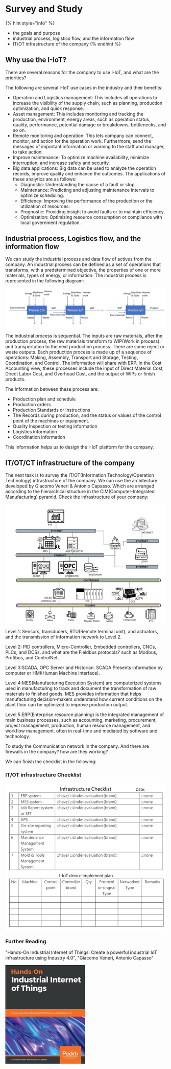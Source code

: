 # Survey and Study

{% hint style="info" %}


* the goals and purpose
* industrial process, logistics flow, and the information flow
* IT/OT infrastructure of the company
{% endhint %}

## Why use the I-IoT?

There are several reasons for the company to use I-IoT, and what are the priorities?&#x20;

&#x20;The following are several I-IoT use cases in the industry and their benefits:

* Operation and Logistics management: This includes all operations to increase the visibility of the supply chain, such as planning, production optimization, and quick response.
* Asset management: This includes monitoring and tracking the production, environment, energy areas, such as operation status, quality, performance, potential damage or breakdowns, bottlenecks, and so on.
* Remote monitoring and operation: This lets company can connect, monitor, and action for the operation work. Furthermore, send the messages of important information or warning to the staff and manager, to take action.
* Improve maintenance: To optimize machine availability, minimize interruption, and increase safety and security.
* Big data applications: Big data can be used to analyze the operation records, improve quality and enhance the outcomes. The applications of these analytics are as follows:
  * Diagnostic: Understanding the cause of a fault or stop.
  * Maintenance: Predicting and adjusting maintenance intervals to optimize scheduling.
  * Efficiency: Improving the performance of the production or the utilization of resources.
  * Prognostic: Providing insight to avoid faults or to maintain efficiency.
  * Optimization: Optimizing resource consumption or compliance with local government regulation.

## Industrial process, Logistics flow, and the information flow

We can study the industrial process and data flow of actives from the company. An industrial process can be defined as a set of operations that transforms, with a predetermined objective, the properties of one or more materials, types of energy, or information. The industrial process is represented in the following diagram:

![Industrial Process (Source:Hands-On Industrial Internet of Things)](<../.gitbook/assets/Industrial process.jpg>)

The industrial process is sequential. The inputs are raw materials, after the production process, the raw materials transform to WIP(Work in process).  and transportation to the next production process.  There are some reject or waste outputs. Each production process is made up of a sequence of operations: Making, Assembly, Transport and Storage, Testing, Coordination, and Control. The information will share with ERP. In the Cost Accounting view, these processes include the input of Direct Material Cost, Direct Labor Cost, and Overhead Cost, and the output of WIPs or finish products.&#x20;

The Information between these process are:

* Production plan and schedule
* Production orders&#x20;
* Production Standards or Instructions
* The Records during production, and the status or values of the control point of the machines or equipment.
* Quality Inspection or testing information
* Logistics  information
* Coordination information

This information helps us to design the I-IoT platform for the company.

## IT/OT/CT infrastructure of the company

The next task is to survey the IT/OT(Information Technology/Operation Technology) infrastructure of the company. We can use the architecture developed by Giacomo Veneri & Antonio Capasso.  Which are arranged according to the hierarchical structure in the CIM(Computer-Integrated Manufacturing) pyramid. Check the infrastructure of your company:

![I-IoT devices and protocols in the factory(Source:Hands-On Industrial Internet of Things)](<../.gitbook/assets/I-Iot in the factory.jpg>)

Level 1: Sensors, transducers, RTU(Remote terminal unit), and actuators, and the transmission of information network to Level 2.&#x20;

Level 2: PID controllers, Micro-Controller, Embedded controllers, CNCs,  PLCs, and DCSs. and what are the Fieldbus protocols? such as Modbus, Profibus, and ControlNet.

Level 3:SCADA, OPC Server and Historian. SCADA Presents information by computer or HMI(Human Machine Interface).&#x20;

Level 4:MES(Manufacturing Execution System) are computerized systems used in manufacturing to track and document the transformation of raw materials to finished goods. MES provides information that helps manufacturing decision-makers understand how current conditions on the plant floor can be optimized to improve production output.&#x20;

Level 5:ERP(Enterprise resource planning) is the integrated management of main business processes, such as accounting, marketing, procurement, project management, production, human resource management, and workflow management. often in real-time and mediated by software and technology. &#x20;

To study the Communication network in the company. And there are firewalls in the company? how are they working?

We can finish the checklist in the following:

### IT/OT infrastructure Checklist

![Infrastructure Check List](<../.gitbook/assets/I-IoT Infrastructure checklist.jpg>)

### Further Reading

"Hands-On Industrial Internet of Things: Create a powerful industrial IoT infrastructure using Industry 4.0", "Giacomo Veneri, Antonio Capasso"

![](<../.gitbook/assets/Hands-On IIOT.jpg>)

